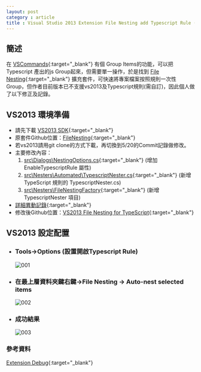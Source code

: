 ```yaml
---
layout: post
category : article
title : Visual Studio 2013 Extension File Nesting add Typescript Rule (記錄)
---
```


## 簡述

在 [VSCommands](https://marketplace.visualstudio.com/items?itemName=SquaredInfinityJarekKardas.VSCommandsforVisualStudio2013){:target="_blank"} 有個 Group Items的功能，可以把Typescript 產出的js Group起來，但需要單一操作，於是找到 [File Nesting](https://marketplace.visualstudio.com/items?itemName=MadsKristensen.FileNesting){:target="_blank"} 擴充套件，可快速將專案檔案按照規則一次性Group，但作者目前版本已不支援vs2013及Typescript規則(需自訂)，因此個人做了以下修正及記錄。

## VS2013 環境準備

- 請先下載 [VS2013 SDK](https://www.microsoft.com/en-us/download/details.aspx?id=40758){:target="_blank"}
- 原套件Github位置：[FileNesting](https://github.com/madskristensen/FileNesting){:target="_blank"}
- 若vs2013請用git clone的方式下載，再切換到5/20的Commit記錄做修改。
- 主要修改內容：
  1. [src\Dialogs\NestingOptions.cs](https://github.com/leejulee/FileNesting/blob/VS2013_TypeScript/src/Dialogs/NestingOptions.cs){:target="_blank"} (增加 EnableTypescriptRule 屬性)
  2. [src\Nesters\Automated\TypescriptNester.cs](https://github.com/leejulee/FileNesting/blob/VS2013_TypeScript/src/Nesters/Automated/TypescriptNester.cs){:target="_blank"} (新增 TypeScript 規則的 TypescriptNester.cs)
  3. [src\Nesters\FileNestingFactory](https://github.com/leejulee/FileNesting/blob/VS2013_TypeScript/src/Nesters/FileNestingFactory.cs){:target="_blank"} (新增 TypescriptNester 項目)
- [詳細異動記錄](https://github.com/leejulee/FileNesting/commit/502f72f8a775293a0f4686c1fe174460b143f9cd){:target="_blank"}
- 修改後Github位置：[VS2013 File Nesting for TypeScript](https://github.com/leejulee/FileNesting/tree/VS2013_TypeScript){:target="_blank"}

## VS2013 設定配置
- ### Tools→Options (設置開啟Typescript Rule)
  <img class="img-responsive" src="{{ site.url }}/assets/images/posts/20160604/001.png" alt="001"/>
- ### 在最上層資料夾鍵右鍵→File Nesting → Auto-nest selected items
  <img class="img-responsive" src="{{ site.url }}/assets/images/posts/20160604/002.png" alt="002"/> 
- ### 成功結果
  <img class="img-responsive" src="{{ site.url }}/assets/images/posts/20160604/003.png" alt="003"/>

### 參考資料
[Extension Debug](http://stackoverflow.com/questions/9281662/how-to-debug-visual-studio-extensions){:target="_blank"}
